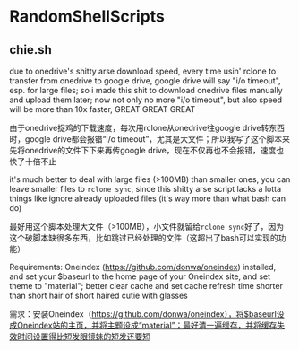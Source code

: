 # RandomShellScripts

## chie.sh

due to onedrive's shitty arse download speed, every time usin' rclone to transfer from onedrive to google drive, google drive will say "i/o timeout", esp. for large files; so i made this shit to download onedrive files manually and upload them later; now not only no more "i/o timeout", but also speed will be more than 10x faster, GREAT GREAT GREAT

由于onedrive捉鸡的下载速度，每次用rclone从onedrive往google drive转东西时，google drive都会报错“i/o timeout”，尤其是大文件；所以我写了这个脚本来先将onedrive的文件下下来再传google drive，现在不仅再也不会报错，速度也快了十倍不止

it's much better to deal with large files (>100MB) than smaller ones, you can leave smaller files to `rclone sync`, since this shitty arse script lacks a lotta things like ignore already uploaded files (it's way more than what bash can do)

最好用这个脚本处理大文件（>100MB），小文件就留给`rclone sync`好了，因为这个破脚本缺很多东西，比如跳过已经处理的文件（这超出了bash可以实现的功能）

Requirements: Oneindex (https://github.com/donwa/oneindex) installed, and set your $baseurl to the home page of your Oneindex site, and set theme to "material"; better clear cache and set cache refresh time shorter than short hair of short haired cutie with glasses

需求：安装Oneindex（https://github.com/donwa/oneindex），将$baseurl设成Oneindex站的主页，并将主题设成“material”；最好清一遍缓存，并将缓存失效时间设置得比短发眼镜妹的短发还要短
